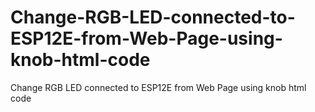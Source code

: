 # Change-RGB-LED-connected-to-ESP12E-from-Web-Page-using-knob-html-code
Change RGB LED connected to ESP12E from Web Page using knob html code
